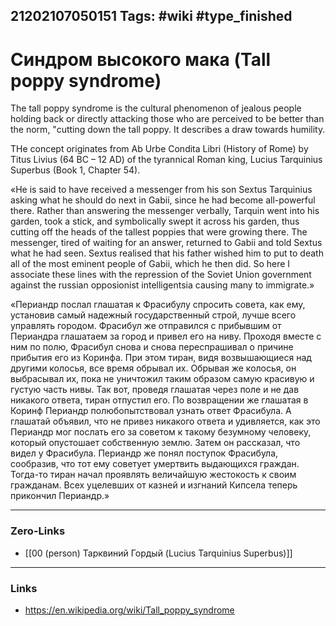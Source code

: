 21202107050151
Tags: #wiki #type_finished  
---
# Синдром высокого мака (Tall poppy syndrome)

The tall poppy syndrome is the cultural phenomenon of jealous people holding back or directly attacking those who are perceived to be better than the norm, "cutting down the tall poppy. It describes a draw towards humility.

THe concept originates from Ab Urbe Condita Libri (History of Rome) by Titus Livius (64 BC – 12 AD) of the tyrannical Roman king, Lucius Tarquinius Superbus (Book 1, Chapter 54). 

«He is said to have received a messenger from his son Sextus Tarquinius asking what he should do next in Gabii, since he had become all-powerful there. Rather than answering the messenger verbally, Tarquin went into his garden, took a stick, and symbolically swept it across his garden, thus cutting off the heads of the tallest poppies that were growing there. The messenger, tired of waiting for an answer, returned to Gabii and told Sextus what he had seen. Sextus realised that his father wished him to put to death all of the most eminent people of Gabii, which he then did. So here I associate these lines with the repression of the Soviet Union government against the russian opposionist intelligentsia causing many to immigrate.»

«Периандр послал глашатая к Фрасибулу спросить совета, как ему, установив самый надежный государственный строй, лучше всего управлять городом. Фрасибул же отправился с прибывшим от Периандра глашатаем за город и привел его на ниву. Проходя вместе с ним по полю, Фрасибул снова и снова переспрашивал о причине прибытия его из Коринфа. При этом тиран, видя возвышающиеся над другими колосья, все время обрывал их. Обрывая же колосья, он выбрасывал их, пока не уничтожил таким образом самую красивую и густую часть нивы. Так вот, проведя глашатая через поле и не дав никакого ответа, тиран отпустил его. По возвращении же глашатая в Коринф Периандр полюбопытствовал узнать ответ Фрасибула. А глашатай объявил, что не привез никакого ответа и удивляется, как это Периандр мог послать его за советом к такому безумному человеку, который опустошает собственную землю. Затем он рассказал, что видел у Фрасибула. Периандр же понял поступок Фрасибула, сообразив, что тот ему советует умертвить выдающихся граждан. Тогда-то тиран начал проявлять величайшую жестокость к своим гражданам. Всех уцелевших от казней и изгнаний Кипсела теперь прикончил Периандр.»

---
### Zero-Links
- [[00 (person) Тарквиний Гордый (Lucius Tarquinius Superbus)]]
---
### Links
- https://en.wikipedia.org/wiki/Tall_poppy_syndrome


